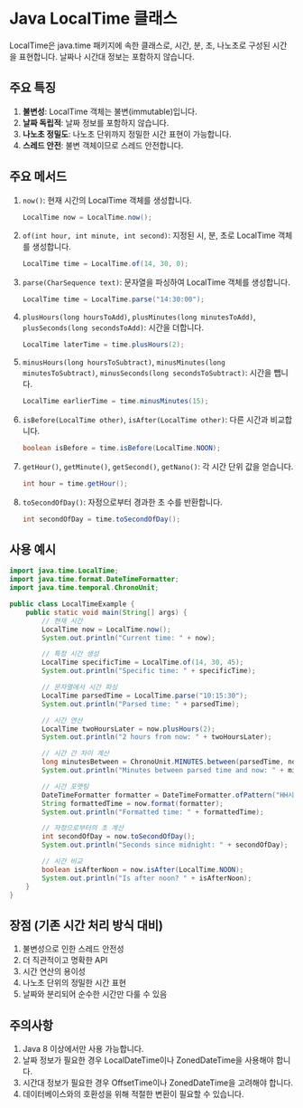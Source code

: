# Java LocalTime 클래스

LocalTime은 java.time 패키지에 속한 클래스로, 시간, 분, 초, 나노초로 구성된 시간을 표현합니다. 날짜나 시간대 정보는 포함하지 않습니다.

## 주요 특징

1. **불변성**: LocalTime 객체는 불변(immutable)입니다.
2. **날짜 독립적**: 날짜 정보를 포함하지 않습니다.
3. **나노초 정밀도**: 나노초 단위까지 정밀한 시간 표현이 가능합니다.
4. **스레드 안전**: 불변 객체이므로 스레드 안전합니다.

## 주요 메서드

1. `now()`: 현재 시간의 LocalTime 객체를 생성합니다.

   ```java
   LocalTime now = LocalTime.now();
   ```

2. `of(int hour, int minute, int second)`: 지정된 시, 분, 초로 LocalTime 객체를 생성합니다.

   ```java
   LocalTime time = LocalTime.of(14, 30, 0);
   ```

3. `parse(CharSequence text)`: 문자열을 파싱하여 LocalTime 객체를 생성합니다.

   ```java
   LocalTime time = LocalTime.parse("14:30:00");
   ```

4. `plusHours(long hoursToAdd)`, `plusMinutes(long minutesToAdd)`, `plusSeconds(long secondsToAdd)`: 시간을 더합니다.

   ```java
   LocalTime laterTime = time.plusHours(2);
   ```

5. `minusHours(long hoursToSubtract)`, `minusMinutes(long minutesToSubtract)`, `minusSeconds(long secondsToSubtract)`: 시간을 뺍니다.

   ```java
   LocalTime earlierTime = time.minusMinutes(15);
   ```

6. `isBefore(LocalTime other)`, `isAfter(LocalTime other)`: 다른 시간과 비교합니다.

   ```java
   boolean isBefore = time.isBefore(LocalTime.NOON);
   ```

7. `getHour()`, `getMinute()`, `getSecond()`, `getNano()`: 각 시간 단위 값을 얻습니다.

   ```java
   int hour = time.getHour();
   ```

8. `toSecondOfDay()`: 자정으로부터 경과한 초 수를 반환합니다.

   ```java
   int secondOfDay = time.toSecondOfDay();
   ```

## 사용 예시

```java
import java.time.LocalTime;
import java.time.format.DateTimeFormatter;
import java.time.temporal.ChronoUnit;

public class LocalTimeExample {
    public static void main(String[] args) {
        // 현재 시간
        LocalTime now = LocalTime.now();
        System.out.println("Current time: " + now);

        // 특정 시간 생성
        LocalTime specificTime = LocalTime.of(14, 30, 45);
        System.out.println("Specific time: " + specificTime);

        // 문자열에서 시간 파싱
        LocalTime parsedTime = LocalTime.parse("10:15:30");
        System.out.println("Parsed time: " + parsedTime);

        // 시간 연산
        LocalTime twoHoursLater = now.plusHours(2);
        System.out.println("2 hours from now: " + twoHoursLater);

        // 시간 간 차이 계산
        long minutesBetween = ChronoUnit.MINUTES.between(parsedTime, now);
        System.out.println("Minutes between parsed time and now: " + minutesBetween);

        // 시간 포맷팅
        DateTimeFormatter formatter = DateTimeFormatter.ofPattern("HH시 mm분 ss초");
        String formattedTime = now.format(formatter);
        System.out.println("Formatted time: " + formattedTime);

        // 자정으로부터의 초 계산
        int secondOfDay = now.toSecondOfDay();
        System.out.println("Seconds since midnight: " + secondOfDay);

        // 시간 비교
        boolean isAfterNoon = now.isAfter(LocalTime.NOON);
        System.out.println("Is after noon? " + isAfterNoon);
    }
}
```

## 장점 (기존 시간 처리 방식 대비)

1. 불변성으로 인한 스레드 안전성
2. 더 직관적이고 명확한 API
3. 시간 연산의 용이성
4. 나노초 단위의 정밀한 시간 표현
5. 날짜와 분리되어 순수한 시간만 다룰 수 있음

## 주의사항

1. Java 8 이상에서만 사용 가능합니다.
2. 날짜 정보가 필요한 경우 LocalDateTime이나 ZonedDateTime을 사용해야 합니다.
3. 시간대 정보가 필요한 경우 OffsetTime이나 ZonedDateTime을 고려해야 합니다.
4. 데이터베이스와의 호환성을 위해 적절한 변환이 필요할 수 있습니다.
